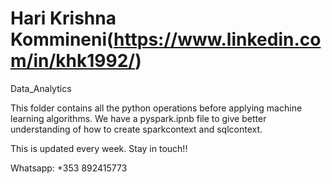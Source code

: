 # Hari Krishna Kommineni(https://www.linkedin.com/in/khk1992/)
Data_Analytics

This folder contains all the python operations before applying machine learning algorithms. We have a pyspark.ipnb file
to give better understanding of how to create sparkcontext and sqlcontext.

This is updated every week. Stay in touch!!

Whatsapp: +353 892415773

